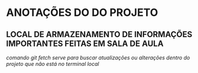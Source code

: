 # ANOTAÇÕES DO DO PROJETO
## LOCAL DE ARMAZENAMENTO DE INFORMAÇÕES IMPORTANTES FEITAS EM SALA DE AULA 
 *comando git fetch serve para buscar atualizações ou  alterações dentro do projeto que não está no terminal local*
